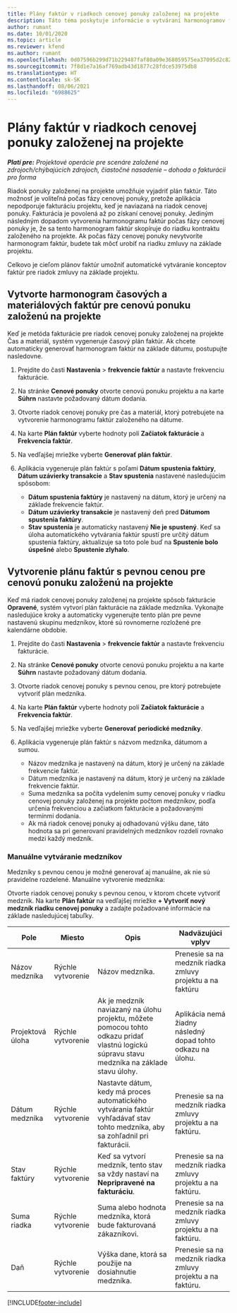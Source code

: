 ```yaml
---
title: Plány faktúr v riadkoch cenovej ponuky založenej na projekte
description: Táto téma poskytuje informácie o vytváraní harmonogramov faktúr a medzníkov pre riadky cenových ponúk.
author: rumant
ms.date: 10/01/2020
ms.topic: article
ms.reviewer: kfend
ms.author: rumant
ms.openlocfilehash: 0d07596b299d71b229487faf80a09e368059575ea37095d2c82d35561d009c96
ms.sourcegitcommit: 7f8d1e7a16af769adb43d1877c28fdce53975db8
ms.translationtype: HT
ms.contentlocale: sk-SK
ms.lasthandoff: 08/06/2021
ms.locfileid: "6988625"
---
```

# <a name="invoice-schedules-on-project-based-quote-lines"></a>Plány faktúr v riadkoch cenovej ponuky založenej na projekte

_**Platí pre:** Projektové operácie pre scenáre založené na zdrojoch/chýbajúcich zdrojoch, čiastočné nasadenie – dohoda o fakturácii pro forma_

Riadok ponuky založenej na projekte umožňuje vyjadriť plán faktúr. Táto možnosť je voliteľná počas fázy cenovej ponuky, pretože aplikácia nepodporuje fakturáciu projektu, keď je naviazaná na riadok cenovej ponuky. Fakturácia je povolená až po získaní cenovej ponuky. Jediným následným dopadom vytvorenia harmonogramu faktúr počas fázy cenovej ponuky je, že sa tento harmonogram faktúr skopíruje do riadku kontraktu založeného na projekte. Ak počas fázy cenovej ponuky nevytvoríte harmonogram faktúr, budete tak môcť urobiť na riadku zmluvy na základe projektu.

Celkovo je cieľom plánov faktúr umožniť automatické vytváranie konceptov faktúr pre riadok zmluvy na základe projektu. 

## <a name="create-a-time-and-material-invoice-schedule-for-a-project-based-quote-line"></a>Vytvorte harmonogram časových a materiálových faktúr pre cenovú ponuku založenú na projekte

Keď je metóda fakturácie pre riadok cenovej ponuky založenej na projekte Čas a materiál, systém vygeneruje časový plán faktúr. Ak chcete automaticky generovať harmonogram faktúr na základe dátumu, postupujte nasledovne.

1. Prejdite do časti **Nastavenia** > **frekvencie faktúr** a nastavte frekvenciu fakturácie.
2. Na stránke **Cenové ponuky** otvorte cenovú ponuku projektu a na karte **Súhrn** nastavte požadovaný dátum dodania.
3. Otvorte riadok cenovej ponuky pre čas a materiál, ktorý potrebujete na vytvorenie harmonogramu faktúr založeného na dátume. 
4. Na karte **Plán faktúr** vyberte hodnoty polí **Začiatok fakturácie** a **Frekvencia faktúr**. 
5. Na vedľajšej mriežke vyberte **Generovať plán faktúr**.
6. Aplikácia vygeneruje plán faktúr s poľami **Dátum spustenia faktúry**, **Dátum uzávierky transakcie** a **Stav spustenia** nastavené nasledujúcim spôsobom:

    - **Dátum spustenia faktúry** je nastavený na dátum, ktorý je určený na základe frekvencie faktúr.
    - **Dátum uzávierky transakcie** je nastavený deň pred **Dátumom spustenia faktúry**.
    - **Stav spustenia** je automaticky nastavený **Nie je spustený**. Keď sa úloha automatického vytvárania faktúr spustí pre určitý dátum spustenia faktúry, aktualizuje sa toto pole buď na **Spustenie bolo úspešné** alebo **Spustenie zlyhalo**.

## <a name="create-a-fixed-price-invoice-schedule-for-a-project-based-quote-line"></a>Vytvorenie plánu faktúr s pevnou cenou pre cenovú ponuku založenú na projekte

Keď má riadok cenovej ponuky založenej na projekte spôsob fakturácie **Opravené**, systém vytvorí plán fakturácie na základe medzníka. Vykonajte nasledujúce kroky a automaticky vygenerujte tento plán pre pevne nastavenú skupinu medzníkov, ktoré sú rovnomerne rozložené pre kalendárne obdobie.

1. Prejdite do časti **Nastavenia** > **frekvencie faktúr** a nastavte frekvenciu fakturácie.
2. Na stránke **Cenové ponuky** otvorte cenovú ponuku projektu a na karte **Súhrn** nastavte požadovaný dátum dodania.
3. Otvorte riadok cenovej ponuky s pevnou cenou, pre ktorý potrebujete vytvoriť plán medzníka. 
4. Na karte **Plán faktúr** vyberte hodnoty polí **Začiatok fakturácie** a **Frekvencia faktúr**. 
5. Na vedľajšej mriežke vyberte **Generovať periodické medzníky**.
6. Aplikácia vygeneruje plán faktúr s názvom medzníka, dátumom a sumou.

    - Názov medzníka je nastavený na dátum, ktorý je určený na základe frekvencie faktúr.
    - Dátum medzníka je nastavený na dátum, ktorý je určený na základe frekvencie faktúr.
    - Suma medzníka sa počíta vydelením sumy cenovej ponuky v riadku cenovej ponuky založenej na projekte počtom medzníkov, podľa určenia frekvenciou a začiatkom fakturácie a požadovanými termínmi dodania.
    - Ak má riadok cenovej ponuky aj odhadovanú výšku dane, táto hodnota sa pri generovaní pravidelných medzníkov rozdelí rovnako medzi každý medzník.

### <a name="manually-create-milestones"></a>Manuálne vytváranie medzníkov

Medzníky s pevnou cenou je možné generovať aj manuálne, ak nie sú pravidelne rozdelené. Manuálne vytvorenie medzníka:

Otvorte riadok cenovej ponuky s pevnou cenou, v ktorom chcete vytvoriť medzník. Na karte **Plán faktúr** na vedľajšej mriežke **+ Vytvoriť nový medzník riadku cenovej ponuky** a zadajte požadované informácie na základe nasledujúcej tabuľky.

| **Pole** | **Miesto** | **Opis** | **Nadväzujúci vplyv** |
| --- | --- | --- | --- |
| Názov medzníka | Rýchle vytvorenie | Názov medzníka. | Prenesie sa na medzník riadka zmluvy projektu a na faktúru |
| Projektová úloha | Rýchle vytvorenie | Ak je medzník naviazaný na úlohu projektu, môžete pomocou tohto odkazu pridať vlastnú logickú súpravu stavu medzníka na základe stavu úlohy. | Aplikácia nemá žiadny následný dopad tohto odkazu na úlohu. |
| Dátum medzníka | Rýchle vytvorenie | Nastavte dátum, kedy má proces automatického vytvárania faktúr vyhľadávať stav tohto medzníka, aby sa zohľadnil pri fakturácii. | Prenesie sa na medzník riadka zmluvy projektu a na faktúru. |
| Stav faktúry | Rýchle vytvorenie | Keď sa vytvorí medzník, tento stav sa vždy nastaví na **Nepripravené na fakturáciu**. | Prenesie sa na medzník riadka zmluvy projektu a na faktúru. |
| Suma riadka | Rýchle vytvorenie | Suma alebo hodnota medzníka, ktorá bude fakturovaná zákazníkovi. | Prenesie sa na medzník riadka zmluvy projektu a na faktúru. |
| Daň | Rýchle vytvorenie | Výška dane, ktorá sa použije na dosiahnutie medzníka. | Prenesie sa na medzník riadka zmluvy projektu a na faktúru. |


[!INCLUDE[footer-include](../includes/footer-banner.md)]